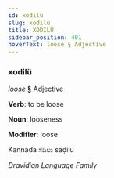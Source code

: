 ```yaml
---
id: xodilü
slug: xodilü
title: XODİLÜ
sidebar_position: 401
hoverText: loose § Adjective
---
```


### xodilü

*loose* **§** Adjective

**Verb**: to be loose

**Noun**: looseness

**Modifier**: loose

Kannada ಸಡಿಲು saḍilu 

*Dravidian Language Family*